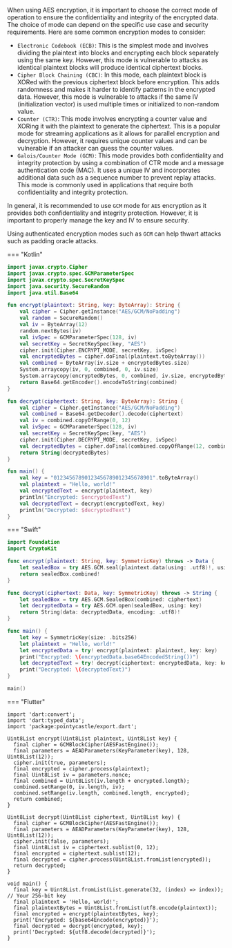 When using AES encryption, it is important to choose the correct mode of operation to ensure the confidentiality and integrity of the encrypted data. The choice of mode can depend on the specific use case and security requirements. Here are some common encryption modes to consider:

* `Electronic Codebook (ECB)`: This is the simplest mode and involves dividing the plaintext into blocks and encrypting each block separately using the same key. However, this mode is vulnerable to attacks as identical plaintext blocks will produce identical ciphertext blocks.
* `Cipher Block Chaining (CBC)`: In this mode, each plaintext block is XORed with the previous ciphertext block before encryption. This adds randomness and makes it harder to identify patterns in the encrypted data. However, this mode is vulnerable to attacks if the same IV (initialization vector) is used multiple times or initialized to non-random value.
* `Counter (CTR)`: This mode involves encrypting a counter value and XORing it with the plaintext to generate the ciphertext. This is a popular mode for streaming applications as it allows for parallel encryption and decryption. However, it requires unique counter values and can be vulnerable if an attacker can guess the counter values.
* `Galois/Counter Mode (GCM)`: This mode provides both confidentiality and integrity protection by using a combination of CTR mode and a message authentication code (MAC). It uses a unique IV and incorporates additional data such as a sequence number to prevent replay attacks. This mode is commonly used in applications that require both confidentiality and integrity protection.

In general, it is recommended to use `GCM` mode for `AES` encryption as it provides both confidentiality and integrity protection. However, it is important to properly manage the key and IV to ensure security. 

Using authenticated encryption modes such as `GCM` can help thwart attacks such as padding oracle attacks.


=== "Kotlin"
  ```kotlin
  import javax.crypto.Cipher
  import javax.crypto.spec.GCMParameterSpec
  import javax.crypto.spec.SecretKeySpec
  import java.security.SecureRandom
  import java.util.Base64
  
  fun encrypt(plaintext: String, key: ByteArray): String {
      val cipher = Cipher.getInstance("AES/GCM/NoPadding")
      val random = SecureRandom()
      val iv = ByteArray(12)
      random.nextBytes(iv)
      val ivSpec = GCMParameterSpec(128, iv)
      val secretKey = SecretKeySpec(key, "AES")
      cipher.init(Cipher.ENCRYPT_MODE, secretKey, ivSpec)
      val encryptedBytes = cipher.doFinal(plaintext.toByteArray())
      val combined = ByteArray(iv.size + encryptedBytes.size)
      System.arraycopy(iv, 0, combined, 0, iv.size)
      System.arraycopy(encryptedBytes, 0, combined, iv.size, encryptedBytes.size)
      return Base64.getEncoder().encodeToString(combined)
  }
  
  fun decrypt(ciphertext: String, key: ByteArray): String {
      val cipher = Cipher.getInstance("AES/GCM/NoPadding")
      val combined = Base64.getDecoder().decode(ciphertext)
      val iv = combined.copyOfRange(0, 12)
      val ivSpec = GCMParameterSpec(128, iv)
      val secretKey = SecretKeySpec(key, "AES")
      cipher.init(Cipher.DECRYPT_MODE, secretKey, ivSpec)
      val decryptedBytes = cipher.doFinal(combined.copyOfRange(12, combined.size))
      return String(decryptedBytes)
  }
  
  fun main() {
      val key = "01234567890123456789012345678901".toByteArray()
      val plaintext = "Hello, world!"
      val encryptedText = encrypt(plaintext, key)
      println("Encrypted: $encryptedText")
      val decryptedText = decrypt(encryptedText, key)
      println("Decrypted: $decryptedText")
  }
  ```


=== "Swift"
  ```swift
  import Foundation
  import CryptoKit
  
  func encrypt(plaintext: String, key: SymmetricKey) throws -> Data {
      let sealedBox = try AES.GCM.seal(plaintext.data(using: .utf8)!, using: key)
      return sealedBox.combined!
  }
  
  func decrypt(ciphertext: Data, key: SymmetricKey) throws -> String {
      let sealedBox = try AES.GCM.SealedBox(combined: ciphertext)
      let decryptedData = try AES.GCM.open(sealedBox, using: key)
      return String(data: decryptedData, encoding: .utf8)!
  }
  
  func main() {
      let key = SymmetricKey(size: .bits256)
      let plaintext = "Hello, world!"
      let encryptedData = try! encrypt(plaintext: plaintext, key: key)
      print("Encrypted: \(encryptedData.base64EncodedString())")
      let decryptedText = try! decrypt(ciphertext: encryptedData, key: key)
      print("Decrypted: \(decryptedText)")
  }
  
  main()
  ```

=== "Flutter"
  ```flutter
  import 'dart:convert';
  import 'dart:typed_data';
  import 'package:pointycastle/export.dart';
  
  Uint8List encrypt(Uint8List plaintext, Uint8List key) {
    final cipher = GCMBlockCipher(AESFastEngine());
    final parameters = AEADParameters(KeyParameter(key), 128, Uint8List(12));
    cipher.init(true, parameters);
    final encrypted = cipher.process(plaintext);
    final Uint8List iv = parameters.nonce;
    final combined = Uint8List(iv.length + encrypted.length);
    combined.setRange(0, iv.length, iv);
    combined.setRange(iv.length, combined.length, encrypted);
    return combined;
  }
  
  Uint8List decrypt(Uint8List ciphertext, Uint8List key) {
    final cipher = GCMBlockCipher(AESFastEngine());
    final parameters = AEADParameters(KeyParameter(key), 128, Uint8List(12));
    cipher.init(false, parameters);
    final Uint8List iv = ciphertext.sublist(0, 12);
    final encrypted = ciphertext.sublist(12);
    final decrypted = cipher.process(Uint8List.fromList(encrypted));
    return decrypted;
  }
  
  void main() {
    final key = Uint8List.fromList(List.generate(32, (index) => index)); // Your 256-bit key
    final plaintext = 'Hello, world!';
    final plaintextBytes = Uint8List.fromList(utf8.encode(plaintext));
    final encrypted = encrypt(plaintextBytes, key);
    print('Encrypted: ${base64Encode(encrypted)}');
    final decrypted = decrypt(encrypted, key);
    print('Decrypted: ${utf8.decode(decrypted)}');
  }
  ```